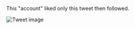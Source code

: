 This "account" liked only this tweet then followed.


![Tweet image](/assets/crosspoast/GFp8wYxaYAALcCl.jpg)

